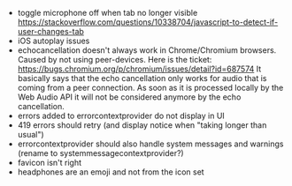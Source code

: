 - toggle microphone off when tab no longer visible https://stackoverflow.com/questions/10338704/javascript-to-detect-if-user-changes-tab
- iOS autoplay issues
- echocancellation doesn't always work in Chrome/Chromium browsers. Caused by not using peer-devices. Here is the ticket: https://bugs.chromium.org/p/chromium/issues/detail?id=687574 It basically says that the echo cancellation only works for audio that is coming from a peer connection. As soon as it is processed locally by the Web Audio API it will not be considered anymore by the echo cancellation.
- errors added to errorcontextprovider do not display in UI
- 419 errors should retry (and display notice when "taking longer than usual")
- errorcontextprovider should also handle system messages and warnings (rename to systemmessagecontextprovider?)
- favicon isn't right
- headphones are an emoji and not from the icon set
